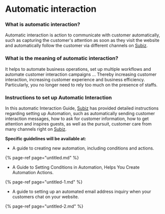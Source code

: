 # Automatic interaction

### What is automatic interaction?

Automatic interaction is action to communicate with customer automatically, such as capturing the customer's attention as soon as they visit the website and automatically follow the customer via different channels on [Subiz](https://subiz.com/en).

### What is the meaning of automatic interaction?

It helps to automate business operations, set up multiple workflows and automate customer interaction campaigns ... Thereby increasing customer interaction, increasing customer experience and business efficiency. Particularly, you no longer need to rely too much on the presence of staffs.

### Instructions to set up Automatic Interaction <a id="cac-huong-dan-thiet-lap-tuong-tac-tu-dong"></a>

In this automatic Interaction Guide, [Subiz](https://subiz.com/en) has provided detailed instructions regarding setting up Automation, such as automatically sending customer interaction messages, how to ask for customer information, how to get attention and inspires guests, as well as the pursuit, customer care from many channels right on [Subiz](https://subiz.com/en).

**Specific guidelines will be available at:**

* A guide to creating new automation, including conditions and actions.

{% page-ref page="untitled.md" %}

* A Guide to Setting Conditions in Automation, Helps You Create Automation Actions.

{% page-ref page="untitled-1.md" %}

* A guide to setting up an automated email address inquiry when your customers chat on your website.

{% page-ref page="untitled-2.md" %}







